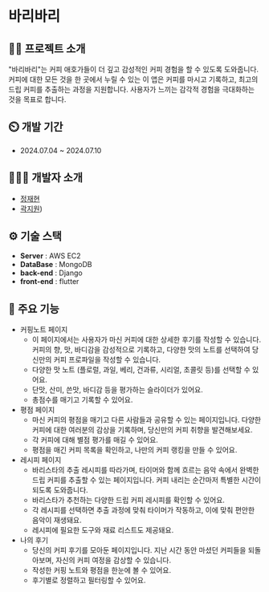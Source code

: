 # 바리바리


## 👨‍🏫 프로젝트 소개
"바리바리"는 커피 애호가들이 더 깊고 감성적인 커피 경험을 할 수 있도록 도와줍니다. 커피에 대한 모든 것을 한 곳에서 누릴 수 있는 이 앱은 커피를 마시고 기록하고, 최고의 드립 커피를 추출하는 과정을 지원합니다. 사용자가 느끼는 감각적 경험을 극대화하는 것을 목표로 합니다.

## ⏲️ 개발 기간 
- 2024.07.04 ~ 2024.07.10

  
## 🧑‍🤝‍🧑 개발자 소개 
- [정재현](https://github.com/RGLie)
- [곽지원](https://github.com/Kwak-Jiwon))
  


## ⚙️ 기술 스택
- **Server** : AWS EC2
- **DataBase** : MongoDB
- **back-end** : Django
- **front-end** : flutter


## 📌 주요 기능
- 커핑노트 페이지
  - 이 페이지에서는 사용자가 마신 커피에 대한 상세한 후기를 작성할 수 있습니다. 커피의 향, 맛, 바디감을 감성적으로 기록하고, 다양한 맛의 노트를 선택하여 당신만의 커피 프로파일을 작성할 수 있습니다.
  - 다양한 맛 노트 (플로럴, 과일, 베리, 건과류, 시리얼, 초콜릿 등)를 선택할 수 있어요.
  - 단맛, 산미, 쓴맛, 바디감 등을 평가하는 슬라이더가 있어요.
  - 총점수를 매기고 기록할 수 있어요.
- 평점 페이지
   - 마신 커피의 평점을 매기고 다른 사람들과 공유할 수 있는 페이지입니다. 다양한 커피에 대한 여러분의 감상을 기록하며, 당신만의 커피 취향을 발견해보세요.
   - 각 커피에 대해 별점 평가를 매길 수 있어요.
   - 평점을 매긴 커피 목록을 확인하고, 나만의 커피 랭킹을 만들 수 있어요.
- 레시피 페이지
    - 바리스타의 추출 레시피를 따라가며, 타이머와 함께 흐르는 음악 속에서 완벽한 드립 커피를 추출할 수 있는 페이지입니다. 커피 내리는 순간마저 특별한 시간이 되도록 도와줍니다.
    - 바리스타가 추천하는 다양한 드립 커피 레시피를 확인할 수 있어요.
    - 각 레시피를 선택하면 추출 과정에 맞춰 타이머가 작동하고, 이에 맞춰 편안한 음악이 재생돼요.
    - 레시피에 필요한 도구와 재료 리스트도 제공돼요.
- 나의 후기
    - 당신의 커피 후기를 모아둔 페이지입니다. 지난 시간 동안 마셨던 커피들을 되돌아보며, 자신의 커피 여정을 감상할 수 있습니다.
    - 작성한 커핑 노트와 평점을 한눈에 볼 수 있어요.
    - 후기별로 정렬하고 필터링할 수 있어요.
      
